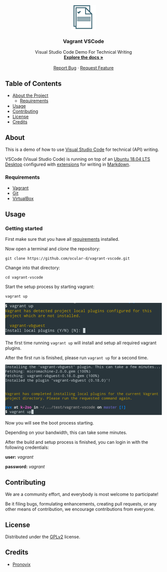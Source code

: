 <!-- PROJECT LOGO -->
<br />
<p align="center">
  <a href="https://github.com/ocular-d/vagrant-vscode">
    <img src="docs/assets/ocular-d-logo.png" alt="Logo" width="80" height="80">
  </a>

  <h3 align="center">Vagrant VSCode</h3>

  <p align="center">
    Visual Studio Code Demo For Technical Writing
    <br />
    <a href="https://github.com/ocular-d/vagrant-vscode"><strong>Explore the docs »</strong></a>
    <br />
    <br />
    <a href="https://github.com/ocular-d/Best-vagrant-vscode/issues">Report Bug</a>
    ·
    <a href="https://github.com/ocular-d/vagrant-vscode/issues">Request Feature</a>
  </p>
</p>

<!-- TABLE OF CONTENTS -->
## Table of Contents

- [About the Project](#about)
  - [Requirements](#requirements)
- [Usage](#usage)
- [Contributing](#contributing)
- [License](#license)
- [Credits](#credits)

<!-- ABOUT THE PROJECT -->
## About

This is a demo of how to use [Visual Studio Code](https://code.visualstudio.com/ "Link to website") for technical (API) writing.

VSCode (Visual Studio Code) is running on top of an [Ubuntu 18.04 LTS Desktop](https://ubuntu.com/download/desktop "Website of Ubuntu Desktop") configured with [extensions](https://code.visualstudio.com/docs/editor/extension-gallery "Link to website with VSCode extensions") for writing in [Markdown](https://en.wikipedia.org/wiki/Markdown "Link to wikipedia").

### Requirements

- [Vagrant](https://www.vagrantup.com/ "Link to website of Vagrant")
- [Git](https://git-scm.com/ "Link to website of Git")
- [VirtualBox](https://www.virtualbox.org/ "Link to VirtualBox")

## Usage

### Getting started

First make sure that you have all [requirements](#requirements) installed.

Now open a terminal and *clone* the repository:

```shell
git clone https://github.com/ocular-d/vagrant-vscode.git
```

Change into that directory:

```shell
cd vagrant-vscode
```

Start the setup process by starting vagrant:

```shell
vagrant up
```

![vagrant up 1](docs/assets/vagrant-up1.png "vagrant up 1")

The first time running `vagrant up` will install and setup all required vagrant plugins.

After the first run is finished, please run `vagrant up` for a second time.

![vagrant up 2](docs/assets/vagrant-up2.png "vagrant up 2")

Now you will see the boot process starting.

Depending on your bandwidth, this can take some minutes.

After the build and setup process is finished, you can login in with the following credentials:

**user:** *vagrant*

**password:** *vagrant*

## Contributing

We are a community effort, and everybody is most welcome to participate!

Be it filing bugs, formulating enhancements, creating pull requests,
or any other means of contribution, we encourage contributions from everyone.

## License

Distributed under the [GPLv2](https://www.gnu.org/licenses/old-licenses/gpl-2.0.en.html "Link to license") license.

## Credits

- [Pronovix](https://pronovix.com/ "Link to Pronovix website")